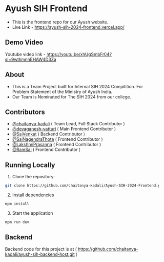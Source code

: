 # Ayush SIH Frontend
 - This is the frontend repo for our Ayush website.
 - Live Link - https://ayush-sih-2024-frontend.vercel.app/ 

## Demo Video
Youtube video link - https://youtu.be/xhUgSmbFr04?si=9wthmnhEHAW4D3Za

## About
- This is a Team Project built for Internal SIH 2024 Compitition. For Problem Statement of the Ministry of Ayush India.
- Our Team is Nominated for The SIH 2024 from our college.


## Contributors
-  [@chaitanya-kadali](https://github.com/chaitanya-kadali) ( Team Lead, Full Stack Contributor )
- [@devaganesh-vatturi](https://github.com/devaganesh-vatturi) ( Main Frontend Contributor )
- [@SaiVenkat](https://github.com/Saivenkat135) ( Backend Contributor )
- [@SaiNagendraThota](https://github.com/sainagendrathota) ( Frontend Contributor )
- [@LakshmiPrasanna](https://github.com/lakshmiprasannakada) ( Frontend Contributor )
- [@RamSai](https://github.com/ramsai-kolli) ( Frontend Contributor )

## Running Locally

1. Clone the repository:

```bash
git clone https://github.com/chaitanya-kadali/Ayush-SIH-2024-Frontend.git
```

2. Install dependencies
```bash
npm install
``` 
3. Start the application 
```bash
npm run dev
```

## Backend
Backend code for this project is at ( https://github.com/chaitanya-kadali/ayush-sih-backend-host.git )